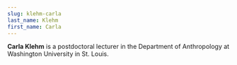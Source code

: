 ```yaml
---
slug: klehm-carla
last_name: Klehm
first_name: Carla
---
```

**Carla Klehm** is a postdoctoral lecturer in the Department of Anthropology at Washington University in St. Louis.